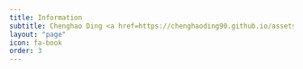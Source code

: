 ```yaml
---
title: Information
subtitle: Chenghao Ding <a href=https://chenghaoding90.github.io/assets/pdfs/Resume-Chenghao-Ding.pdf>(Click to download my resume)</a>
layout: "page"
icon: fa-book
order: 3
---
```


